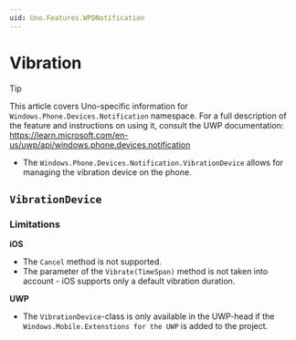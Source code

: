 ```yaml
---
uid: Uno.Features.WPDNotification
---
```


# Vibration

> [!TIP]
> This article covers Uno-specific information for `Windows.Phone.Devices.Notification` namespace. For a full description of the feature and instructions on using it, consult the UWP documentation: https://learn.microsoft.com/en-us/uwp/api/windows.phone.devices.notification

* The `Windows.Phone.Devices.Notification.VibrationDevice` allows for managing the vibration device on the phone.

## `VibrationDevice`

### Limitations

**iOS**
- The `Cancel` method is not supported.
- The parameter of the `Vibrate(TimeSpan)` method is not taken into account - iOS supports only a default vibration duration.

**UWP**
- The `VibrationDevice`-class is only available in the UWP-head if the `Windows.Mobile.Extenstions for the UWP` is added to the project.
